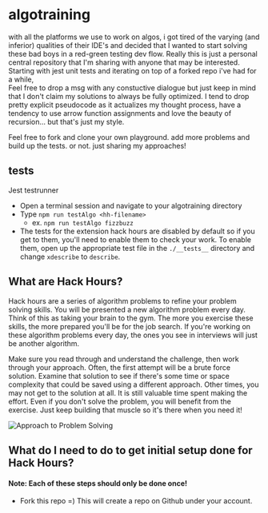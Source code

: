# algotraining
with all the platforms we use to work on algos, i got tired of the varying (and inferior) qualities of their IDE's and decided that I wanted to start solving these bad boys in a red-green testing dev flow. Really this is just a personal central repository that I'm sharing with anyone that may be interested.
Starting with jest unit tests and iterating on top of a forked repo i've had for a while,  
Feel free to drop a msg with any constuctive dialogue but just keep in mind that I don't claim my solutions to always be fully optimized. I tend to drop pretty explicit pseudocode as it actualizes my thought process, have a tendency to use arrow function assignments and love the beauty of recursion... but that's just my style.

Feel free to fork and clone your own playground. add more problems and build up the tests. or not. just sharing my approaches! 


## __tests__
Jest testrunner
- Open a terminal session and navigate to your algotraining directory
- Type `npm run testAlgo <hh-filename>` 
  - ex. `npm run testAlgo fizzbuzz`
- The tests for the extension hack hours are disabled by default so if you get to them, you'll need to enable them to check your work. To enable them, open up the appropriate test file in the `./__tests__` directory and change `xdescribe` to `describe`.



## What are Hack Hours?
Hack hours are a series of algorithm problems to refine your problem solving skills. You will be presented a new algorithm problem every day.  Think of this as taking your brain to the gym.  The more you exercise these skills, the more prepared you'll be for the job search.  If you're working on these algorithm problems every day, the ones you see in interviews will just be another algorithm.  

Make sure you read through and understand the challenge, then work through your approach.  Often, the first attempt will be a brute force solution.  Examine that solution to see if there's some time or space complexity that could be saved using a different approach.  Other times, you may not get to the solution at all.  It is still valuable time spent making the effort.  Even if you don't solve the problem, you will benefit from the exercise.  Just keep building that muscle so it's there when you need it!

![Approach to Problem Solving](https://i.imgur.com/IyE4PRX.png)

## What do I need to do to get initial setup done for Hack Hours?
#### Note: Each of these steps should only be done once!

- Fork this repo =)  This will create a repo on Github under your account.  


